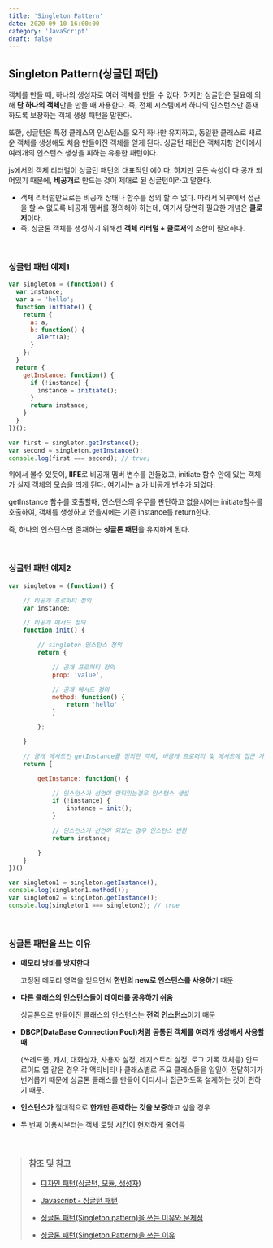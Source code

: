 ```yaml
---
title: 'Singleton Pattern'
date: 2020-09-10 16:00:00
category: 'JavaScript'
draft: false
---
```


## Singleton Pattern(싱글턴 패턴)

객체를 만들 때, 하나의 생성자로 여러 객체를 만들 수 있다. 하지만 싱글턴은 필요에 의해 **단 하나의 객체**만을 만들 때 사용한다. 즉, 전체 시스템에서 하나의 인스턴스만 존재하도록 보장하는 객체 생성 패턴을 말한다.

또한, 싱글턴은 특정 클래스의 인스턴스를 오직 하나만 유지하고, 동일한 클래스로 새로운 객체를 생성해도 처음 만들어진 객체를 얻게 된다. 싱글턴 패턴은 객체지향 언어에서 여러개의 인스턴스 생성을 피하는 유용한 패턴이다. 

js에서의 객체 리터럴이 싱글턴 패턴의 대표적인 예이다. 하지만 모든 속성이 다 공개 되어있기 때문에, **비공개**로 만드는 것이 제대로 된 싱글턴이라고 말한다.

- 객체 리터럴만으로는 비공개 상태나 함수를 정의 할 수 없다. 따라서 외부에서 접근을 할 수 없도록 비공개 멤버를 정의해야 하는데, 여기서 당연히 필요한 개념은 **클로저**이다.
- 즉, 싱글톤 객체를 생성하기 위해선 **객체 리터럴 + 클로저**의 조합이 필요하다.

<br>

### 싱글턴 패턴 예제1

```js
var singleton = (function() {
  var instance;
  var a = 'hello';
  function initiate() {
    return {
      a: a,
      b: function() {
        alert(a);
      }
    };
  }
  return {
    getInstance: function() {
      if (!instance) {
        instance = initiate();
      }
      return instance;
    }
  }
})();

var first = singleton.getInstance();
var second = singleton.getInstance();
console.log(first === second); // true;
```

위에서 볼수 있듯이, **IIFE**로 비공개 멤버 변수를 만들었고, initiate 함수 안에 있는 객체가 실제 객체의 모습을 띄게 된다. 여기서는 a 가 비공개 변수가 되었다.

getInstance 함수를 호출할때, 인스턴스의 유무를 판단하고 없을시에는 initiate함수를 호출하여, 객체를 생성하고 있을시에는 기존 instance를 return한다.

즉, 하나의 인스턴스만 존재하는 **싱글톤 패턴**을 유지하게 된다.

<br>

### 싱글턴 패턴 예제2

```js
var singleton = (function() {

    // 비공개 프로퍼티 정의
    var instance;

    // 비공개 메서드 정의
    function init() {

        // singleton 인스턴스 정의
        return {

            // 공개 프로퍼티 정의
            prop: 'value',

            // 공개 메서드 정의
            method: function() {
                return 'hello'
            }

        };

    }

    // 공개 메서드인 getInstance를 정의한 객체, 비공개 프로퍼티 및 메서드에 접근 가능(클로저)
    return {

        getInstance: function() {

            // 인스턴스가 선언이 안되있는경우 인스턴스 생성
            if (!instance) {
                instance = init();
            }

            // 인스턴스가 선언이 되있는 경우 인스턴스 반환
            return instance;

        }
    }
})()

var singleton1 = singleton.getInstance();
console.log(singleton1.method());
var singleton2 = singleton.getInstance();
console.log(singleton1 === singleton2); // true
```

<br>

### **싱글톤 패턴을 쓰는 이유**

- **메모리 낭비를 방지한다** 
  
  고정된 메모리 영역을 얻으면서 **한번의 new로 인스턴스를 사용하**기 때문
  
- **다른 클래스의 인스턴스들이 데이터를 공유하기 쉬움**

  싱글톤으로 만들어진 클래스의 인스턴스는 **전역 인스턴스**이기 때문

- **DBCP(DataBase Connection Pool)처럼** **공통된 객체를 여러개 생성해서 사용할 때**

  (쓰레드풀, 캐시, 대화상자, 사용자 설정, 레지스트리 설정, 로그 기록 객체등) 안드로이드 앱 같은 경우 각 액티비티나 클래스별로 주요 클래스들을 일일이 전달하기가 번거롭기 때문에 싱글톤 클래스를 만들어 어디서나 접근하도록 설계하는 것이 편하기 때문.


- **인스턴스가** 절대적으로 **한개만 존재하는 것을 보증**하고 싶을 경우
- 두 번째 이용시부터는 객체 로딩 시간이 현저하게 줄어듬

<br>

> ### 참조 및 참고
>
> - [디자인 패턴(싱글턴, 모듈, 생성자)](https://www.zerocho.com/category/JavaScript/post/57541bef7dfff917002c4e86)
>
> - [Javascript - 싱글턴 패턴](https://ideveloper2.tistory.com/160)
>
> - [싱글톤 패턴(Singleton pattern)을 쓰는 이유와 문제점](https://jeong-pro.tistory.com/86)
>
> - [싱글톤 패턴(Singleton Pattern)을 쓰는 이유](https://coding-restaurant.tistory.com/144)
